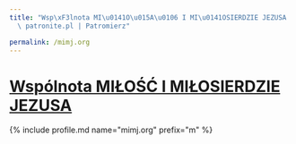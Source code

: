 ```yaml
---
title: "Wsp\xF3lnota MI\u0141O\u015A\u0106 I MI\u0141OSIERDZIE JEZUSA | Statystyki\
  \ patronite.pl | Patromierz"

permalink: /mimj.org
---
```


# [Wspólnota MIŁOŚĆ I MIŁOSIERDZIE JEZUSA](https://patronite.pl/mimj.org)

{% include profile.md name="mimj.org" prefix="m" %}

